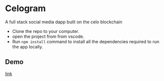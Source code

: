 # Celogram

A full stack social media dapp built on the celo blockchain

- Clone the repo to your computer.
- open the project from from vscode.
- Run `npm install` command to install all the dependencies required to run the app locally.

## Demo

[link](https://fanciful-tartufo-92a809.netlify.app/)
